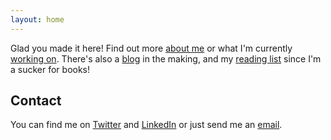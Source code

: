 ```yaml
---
layout: home
---
```


Glad you made it here! Find out more [about me](/about) or what I'm currently [working on](/projects). There's also a [blog](/posts) in the making, and my [reading list](/readinglist) since I'm a sucker for books!


## Contact

You can find me on [Twitter](https://twitter.com/pascalwengerter) and [LinkedIn](https://linkedin.com/in/pascalwengerter/) or just send me an [email](mailto:heyyy@pascal.rocks).
